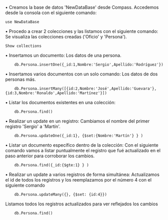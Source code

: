 • Creamos la base de datos 'NewDataBase' desde Compass.
Accedemos desde la consola con el siguiente comando:

    use NewDataBase



• Procedo a crear 2 colecciones y las listamos con el siguiente comando:
Se visualiza las colecciones creadas ('Oficio' y 'Persona').

    Show collections



• Insertamos un documento:
Los datos de una persona.

        db.Persona.insertOne({_id:1,Nombre:'Sergio',Apellido:'Rodríguez'})



• Insertamos varios documentos con un solo comando:
Los datos de dos personas más.

        db.Persona.insertMany([{id:2,Nombre:'José',Apellido:'Guevara'},{id:3,Nombre:'Ronaldo',Apellido:'Martínez'}])



• Listar los documentos existentes en una colección:

        db.Persona.find()



• Realizar un update en un registro:
Cambiamos el nombre del primer registro 'Sergio' a 'Martín'.

        db.Persona.updateOne({_id:1}, {$set:{Nombre:'Martín'} } )



• Listar un documento específico dentro de la colección:
Con el siguiente comando vamos a listar puntualmente el registro que fué actualizado en el paso anterior para corroborar los cambios.

        db.Persona.find({_id:{$gte:1} } )



• Realizar un update a varios registros de forma simultánea:
Actualizamos el id de todos los registros y los reemplazamos por el número 4 con el siguiente comando

        db.Persona.updateMany({}, {$set: {id:4}})

Listamos todos los registros actualizados para ver reflejados los cambios

        db.Persona.find()


